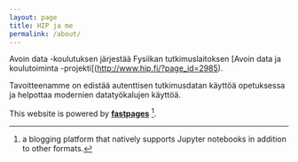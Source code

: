 ```yaml
---
layout: page
title: HIP ja me
permalink: /about/
---
```


Avoin data -koulutuksen järjestää Fysiikan tutkimuslaitoksen [Avoin data ja koulutoiminta -projekti[(http://www.hip.fi/?page_id=2985).

Tavoitteenamme on edistää autenttisen tutkimusdatan käyttöä opetuksessa ja helpottaa modernien datatyökalujen käyttöä.

This website is powered by **[fastpages](https://github.com/fastai/fastpages)** [^1].



[^1]:a blogging platform that natively supports Jupyter notebooks in addition to other formats.
